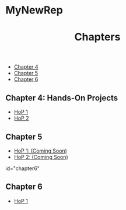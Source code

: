 # MyNewRep

<!DOCTYPE html>
<html lang="en">
<head>
    <meta charset="UTF-8">
    <title>Chapter Assignments</title>
</head>
<body>
    <header>
        <h1>Chapters</h1>
    </header>
    <nav>
        <ul>
            <li><a href="#chapter4">Chapter 4</a></li>  
            <li><a href="#chapter5">Chapter 5</a></li>
            <li><a href="#chapter6">Chapter 6</a></li>
        </ul>
    </nav>
    <section id="chapter4">
        <h2>Chapter 4: Hands-On Projects</h2>
        <ul>
            <li><a href="ch4hop1.html">HoP 1</a></li>  
            <li><a href="ch4hop2.html">HoP 2</a></li> 
        </ul>
    </section>
    <section id="chapter5">
        <h2>Chapter 5</h2>
        <ul>
            <li><a href="#">HoP 1: (Coming Soon)</a></li>  <!-- Placeholder for Chapter 5 link -->
            <li><a href="#">HoP 2: (Coming Soon)</a></li>  <!-- Placeholder for Chapter 5 link -->
        </ul>
    </section>
    <section> id="chapter6"
        <h2>Chapter 6 </h2>
        <ul>
            <li><a href="#">HoP 1</a></li>
        </ul>
        
</body>
</html>
